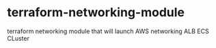 # terraform-networking-module
terraform networking module
that will launch AWS networking
ALB
ECS CLuster
